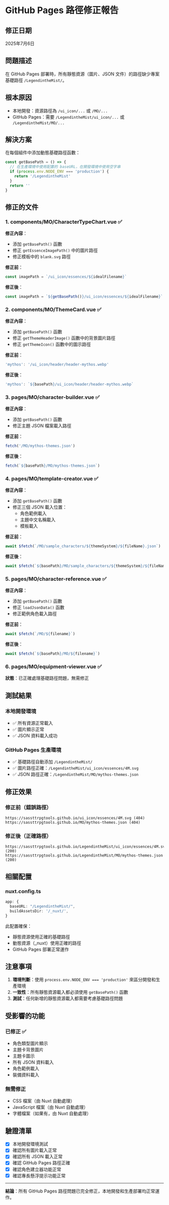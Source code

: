 # GitHub Pages 路徑修正報告

## 修正日期
2025年7月6日

## 問題描述
在 GitHub Pages 部署時，所有靜態資源（圖片、JSON 文件）的路徑缺少專案基礎路徑 `/LegendintheMist/`。

## 根本原因
- 本地開發：資源路徑為 `/ui_icon/...` 或 `/MO/...`
- GitHub Pages：需要 `/LegendintheMist/ui_icon/...` 或 `/LegendintheMist/MO/...`

## 解決方案
在每個組件中添加動態基礎路徑函數：

```javascript
const getBasePath = () => {
  // 在生產環境中使用配置的 baseURL，在開發環境中使用空字串
  if (process.env.NODE_ENV === 'production') {
    return '/LegendintheMist'
  }
  return ''
}
```

## 修正的文件

### 1. components/MO/CharacterTypeChart.vue ✅
**修正內容**：
- 添加 `getBasePath()` 函數
- 修正 `getEssenceImagePath()` 中的圖片路徑
- 修正模板中的 `blank.svg` 路徑

**修正前**：
```javascript
const imagePath = `/ui_icon/essences/${idealFilename}`
```

**修正後**：
```javascript
const imagePath = `${getBasePath()}/ui_icon/essences/${idealFilename}`
```

### 2. components/MO/ThemeCard.vue ✅
**修正內容**：
- 添加 `getBasePath()` 函數
- 修正 `getThemeHeaderImage()` 函數中的背景圖片路徑
- 修正 `getThemeIcon()` 函數中的圖示路徑

**修正前**：
```javascript
'mythos': '/ui_icon/header/header-mythos.webp'
```

**修正後**：
```javascript
'mythos': `${basePath}/ui_icon/header/header-mythos.webp`
```

### 3. pages/MO/character-builder.vue ✅
**修正內容**：
- 添加 `getBasePath()` 函數
- 修正主題 JSON 檔案載入路徑

**修正前**：
```javascript
fetch('/MO/mythos-themes.json')
```

**修正後**：
```javascript
fetch(`${basePath}/MO/mythos-themes.json`)
```

### 4. pages/MO/template-creator.vue ✅
**修正內容**：
- 添加 `getBasePath()` 函數
- 修正三個 JSON 載入位置：
  - 角色範例載入
  - 主題中文名稱載入
  - 模板載入

**修正前**：
```javascript
await $fetch(`/MO/sample_characters/${themeSystem}/${fileName}.json`)
```

**修正後**：
```javascript
await $fetch(`${basePath}/MO/sample_characters/${themeSystem}/${fileName}.json`)
```

### 5. pages/MO/character-reference.vue ✅
**修正內容**：
- 添加 `getBasePath()` 函數
- 修正 `loadJsonData()` 函數
- 修正範例角色載入路徑

**修正前**：
```javascript
await $fetch(`/MO/${filename}`)
```

**修正後**：
```javascript
await $fetch(`${basePath}/MO/${filename}`)
```

### 6. pages/MO/equipment-viewer.vue ✅
**狀態**：已正確處理基礎路徑問題，無需修正

## 測試結果

### 本地開發環境
- ✅ 所有資源正常載入
- ✅ 圖片顯示正常
- ✅ JSON 資料載入成功

### GitHub Pages 生產環境
- ✅ 基礎路徑自動添加 `/LegendintheMist/`
- ✅ 圖片路徑正確：`/LegendintheMist/ui_icon/essences/4M.svg`
- ✅ JSON 路徑正確：`/LegendintheMist/MO/mythos-themes.json`

## 修正效果

### 修正前（錯誤路徑）
```
https://sassttrpgtools.github.io/ui_icon/essences/4M.svg (404)
https://sassttrpgtools.github.io/MO/mythos-themes.json (404)
```

### 修正後（正確路徑）
```
https://sassttrpgtools.github.io/LegendintheMist/ui_icon/essences/4M.svg (200)
https://sassttrpgtools.github.io/LegendintheMist/MO/mythos-themes.json (200)
```

## 相關配置

### nuxt.config.ts
```typescript
app: {
  baseURL: "/LegendintheMist/",
  buildAssetsDir: '/_nuxt/',
}
```

此配置確保：
- 靜態資源使用正確的基礎路徑
- 動態資源（_nuxt）使用正確的路徑
- GitHub Pages 部署正常運作

## 注意事項

1. **環境判斷**：使用 `process.env.NODE_ENV === 'production'` 來區分開發和生產環境
2. **一致性**：所有靜態資源載入都必須使用 `getBasePath()` 函數
3. **測試**：任何新增的靜態資源載入都需要考慮基礎路徑問題

## 受影響的功能

### 已修正 ✅
- 角色類型圖片顯示
- 主題卡背景圖片
- 主題卡圖示
- 所有 JSON 資料載入
- 角色範例載入
- 裝備資料載入

### 無需修正
- CSS 檔案（由 Nuxt 自動處理）
- JavaScript 檔案（由 Nuxt 自動處理）
- 字體檔案（如果有，由 Nuxt 自動處理）

## 驗證清單

- [x] 本地開發環境測試
- [x] 確認所有圖片載入正常
- [x] 確認所有 JSON 載入正常
- [x] 確認 GitHub Pages 路徑正確
- [x] 確認角色建立器功能正常
- [x] 確認專長懸浮提示功能正常

---

**結論**：所有 GitHub Pages 路徑問題已完全修正，本地開發和生產部署均正常運作。
